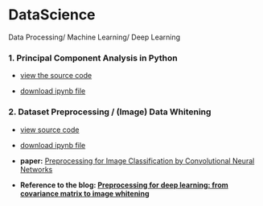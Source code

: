 # DataScience
Data Processing/ Machine Learning/ Deep Learning 


### 1. Principal Component Analysis in Python
-  [view the source code](https://github.com/liangyihuai/DataScience/blob/master/PCA%20Learning/PCA%20Learning.md)

-  [download ipynb file](https://github.com/liangyihuai/DataScience/blob/master/PCA%20Learning/PCA%20Learning.ipynb)

### 2. Dataset Preprocessing / (Image) Data Whitening

- [view source code](https://github.com/liangyihuai/DataScience/blob/master/Preprocessing-for-deep-learning/Preprocessing-for-deep-learning.md)
- [download ipynb file](https://github.com/liangyihuai/DataScience/blob/master/Preprocessing-for-deep-learning/Preprocessing-for-deep-learning.ipynb)
- **paper:** [Preprocessing for Image Classification by Convolutional Neural Networks](https://github.com/liangyihuai/DataScience/blob/master/Preprocessing-for-deep-learning/preprocessing%20for%20image%20classification%20by%20convolutional%20neural%20networks.pdf)

- **Reference to the blog: [Preprocessing for deep learning: from covariance matrix to image whitening](https://hadrienj.github.io/posts/Preprocessing-for-deep-learning/)**

